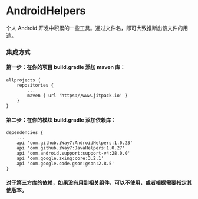 # AndroidHelpers
个人 Android 开发中积累的一些工具。通过文件名，即可大致推断出该文件的用途。

### 集成方式

#### 第一步：在你的项目 build.gradle 添加 maven 库：
```
allprojects {
    repositories {
        ...
        maven { url 'https://www.jitpack.io' }
    }
}
```

#### 第二步：在你的模块 build.gradle 添加依赖库：
```
dependencies {
    ...
    api 'com.github.iWay7:AndroidHelpers:1.0.23'
    api 'com.github.iWay7:JavaHelpers:1.0.27'
    api 'com.android.support:support-v4:28.0.0'
    api 'com.google.zxing:core:3.2.1'
    api 'com.google.code.gson:gson:2.8.5'
}
```

#### 对于第三方库的依赖，如果没有用到相关组件，可以不使用，或者根据需要指定其他版本。
